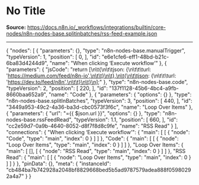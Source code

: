 # No Title

**Source:** https://docs.n8n.io/_workflows/integrations/builtin/core-nodes/n8n-nodes-base.splitinbatches/rss-feed-example.json

---

{
"nodes": [
{
"parameters": {},
"type": "n8n-nodes-base.manualTrigger",
"typeVersion": 1,
"position": [
0,
],
"id": "e6e1cfe6-eff1-48bd-b21c-6ba83d4244d9",
"name": "When clicking ‘Execute workflow’"
},
{
"parameters": {
"jsCode": "return [\n\t{\n\t\tjson: {\n\t\t\turl: 'https://medium.com/feed/n8n-io',\n\t\t}\n\t},\n\t{\n\t\tjson: {\n\t\t\turl: 'https://dev.to/feed/n8n',\n\t\t}\n\t}\n];"
},
"type": "n8n-nodes-base.code",
"typeVersion": 2,
"position": [
220,
],
"id": "137f1128-45b6-4bc4-a9fb-8660baa652a9",
"name": "Code"
},
{
"parameters": {
"options": {}
},
"type": "n8n-nodes-base.splitInBatches",
"typeVersion": 3,
"position": [
440,
],
"id": "3449a953-49c2-4a36-ba3d-cbc0573f3f6c",
"name": "Loop Over Items"
},
{
"parameters": {
"url": "={{ $json.url }}",
"options": {}
},
"type": "n8n-nodes-base.rssFeedRead",
"typeVersion": 1.1,
"position": [
660,
],
"id": "cc2e59d7-0a9b-4640-8052-d8f7f8d8c9fe",
"name": "RSS Read"
}
],
"connections": {
"When clicking ‘Execute workflow’": {
"main": [
[
{
"node": "Code",
"type": "main",
"index": 0
}
]
]
},
"Code": {
"main": [
[
{
"node": "Loop Over Items",
"type": "main",
"index": 0
}
]
]
},
"Loop Over Items": {
"main": [
[],
[
{
"node": "RSS Read",
"type": "main",
"index": 0
}
]
]
},
"RSS Read": {
"main": [
[
{
"node": "Loop Over Items",
"type": "main",
"index": 0
}
]
]
}
},
"pinData": {},
"meta": {
"instanceId": "cb484ba7b742928a2048bf8829668bed5b5ad9787579adea888f05980292a4a7"
}
}
